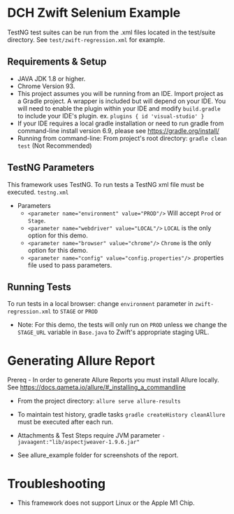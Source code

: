 # DCH Zwift Selenium Example
TestNG test suites can be run from the .xml files located in the test/suite directory. See `test/zwift-regression.xml` for example.

## Requirements & Setup
- JAVA JDK 1.8 or higher.
- Chrome Version 93.   
- This project assumes you will be running from an IDE. Import project as a Gradle project. A wrapper is included but will depend on your IDE. You will need to enable the plugin within your IDE and modify `build.gradle` to include your IDE's plugin.
ex. ```plugins {
  id 'visual-studio'
  }```
- If your IDE requires a local gradle installation or need to run gradle from command-line install version 6.9, please see https://gradle.org/install/
- Running from command-line: From project's root directory: `gradle clean test` (Not Recommended)


## TestNG Parameters
This framework uses TestNG. To run tests a TestNG xml file must be executed. `testng.xml`
- Parameters
    - `<parameter name="environment" value="PROD"/>` Will accept `Prod` or `Stage`.
    - `<parameter name="webdriver" value="LOCAL"/>` `LOCAL` is the only option for this demo.
    - `<parameter name="browser" value="chrome"/>` `Chrome` is the only option for this demo.
    - `<parameter name="config" value="config.properties"/>` .properties file used to pass parameters.

## Running Tests
To run tests in a local browser: change `environment` parameter in `zwift-regression.xml` to `STAGE` or `PROD`

- Note: For this demo, the tests will only run on `PROD` unless we change the `STAGE_URL` variable in `Base.java` to Zwift's appropriate staging URL.   

# Generating Allure Report
Prereq - In order to generate Allure Reports you must install Allure locally. See https://docs.qameta.io/allure/#_installing_a_commandline
- From the project directory: `allure serve allure-results`
- To maintain test history, gradle tasks `gradle createHistory cleanAllure` must be executed after each run.
- Attachments & Test Steps require JVM parameter `-javaagent:"lib/aspectjweaver-1.9.6.jar"`
  
- See allure_example folder for screenshots of the report.

# Troubleshooting
- This framework does not support Linux or the Apple M1 Chip.
